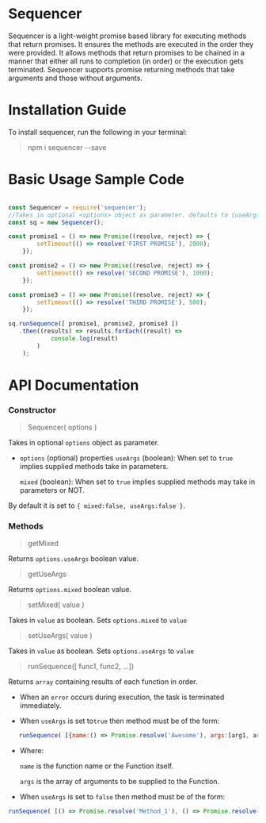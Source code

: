 # Sequencer
Sequencer is a light-weight promise based library  for executing methods that return promises. It ensures the methods are executed in the order they were provided. It allows methods that return promises to be chained in a manner that either all runs to completion (in order) or the execution gets terminated. Sequencer supports promise returning methods that take arguments and those without arguments.

# Installation Guide
To install sequencer, run the following in your terminal:

> npm i sequencer --save

# Basic Usage Sample Code

```javascript

const Sequencer = require('sequencer');
//Takes in optional <options> object as parameter. defaults to {useArgs:false, mixed:false}
const sq = new Sequencer();

const promise1 = () => new Promise((resolve, reject) => {
        setTimeout(() => resolve('FIRST PROMISE'), 2000);
    });

const promise2 = () => new Promise((resolve, reject) => {
        setTimeout(() => resolve('SECOND PROMISE'), 1000);
    });

const promise3 = () => new Promise((resolve, reject) => {
        setTimeout(() => resolve('THIRD PROMISE'), 500);
    });

sq.runSequence([ promise1, promise2, promise3 ])
   .then((results) => results.forEach((result) =>
            console.log(result)
        )
    );

```

# API Documentation

### Constructor

> Sequencer( options )

Takes in optional ```options``` object as parameter.
- ```options``` (optional) properties
  ```useArgs``` (boolean): When set to ```true``` implies supplied methods take in parameters.

  ```mixed``` (boolean): When set to ```true``` implies supplied methods may take in parameters or NOT.

By default it is set to 
```{ mixed:false, useArgs:false }```.


### Methods

> getMixed

Returns ```options.useArgs``` boolean value.

> getUseArgs

Returns ```options.mixed``` boolean value.


> setMixed( value )

Takes in ```value``` as boolean.
Sets ```options.mixed``` to ```value```


> setUseArgs( value )

Takes in ```value``` as boolean.
Sets ```options.useArgs``` to ```value```


> runSequence([ func1, func2, ...])

Returns ```array``` containing results of each function in order.

- When an ```error```  occurs during execution, the task is terminated immediately.

- When ```useArgs``` is set to```true``` then method must be of the form:
  
```javascript
   runSequence( [{name:() => Promise.resolve('Awesome'), args:[arg1, arg2,... ]} ])
```
- Where:
   
   ```name``` is the function name or the Function itself.

   ```args``` is the array of arguments to be supplied to the Function.


- When ```useArgs``` is set to ```false``` then method must be of the form:
  
```javascript 
runSequence( [() => Promise.resolve('Method_1'), () => Promise.resolve('Method_2') ])

``` 
   
